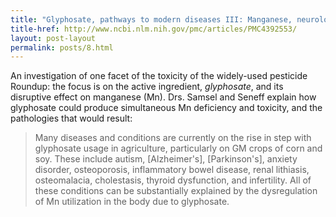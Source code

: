 ```yaml
---
title: "Glyphosate, pathways to modern diseases III: Manganese, neurological diseases, and associated pathologies"
title-href: http://www.ncbi.nlm.nih.gov/pmc/articles/PMC4392553/
layout: post-layout
permalink: posts/8.html
---
```


An investigation of one facet of the toxicity of the widely-used pesticide Roundup: the focus is on the active ingredient, _glyphosate_, and its disruptive effect on manganese (<span class="sc">M</span>n). Drs. Samsel and Seneff explain how glyphosate could produce simultaneous <span class="sc">M</span>n deficiency and toxicity, and the pathologies that would result:

> Many diseases and conditions are currently on the rise in step with glyphosate usage in agriculture, particularly on <span class="sc">GM</span> crops of corn and soy. These include autism, [Alzheimer's], [Parkinson's], anxiety disorder, osteoporosis, inflammatory bowel disease, renal lithiasis, osteomalacia, cholestasis, thyroid dysfunction, and infertility. All of these conditions can be substantially explained by the dysregulation of <span class="sc">M</span>n utilization in the body due to glyphosate.